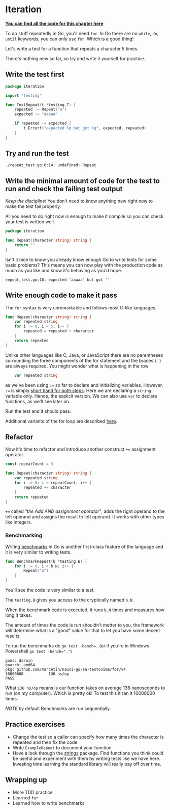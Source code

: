 # Iteration

**[You can find all the code for this chapter here](https://github.com/marcetin/nauci-go-sa-testovima/tree/main/for)**

To do stuff repeatedly in Go, you'll need `for`. In Go there are no `while`, `do`, `until` keywords, you can only use `for`. Which is a good thing!

Let's write a test for a function that repeats a character 5 times.

There's nothing new so far, so try and write it yourself for practice.

## Write the test first

```go
package iteration

import "testing"

func TestRepeat(t *testing.T) {
	repeated := Repeat("a")
	expected := "aaaaa"

	if repeated != expected {
		t.Errorf("expected %q but got %q", expected, repeated)
	}
}
```

## Try and run the test

`./repeat_test.go:6:14: undefined: Repeat`

## Write the minimal amount of code for the test to run and check the failing test output

_Keep the discipline!_ You don't need to know anything new right now to make the test fail properly.

All you need to do right now is enough to make it compile so you can check your test is written well.

```go
package iteration

func Repeat(character string) string {
	return ""
}
```

Isn't it nice to know you already know enough Go to write tests for some basic problems? This means you can now play with the production code as much as you like and know it's behaving as you'd hope.

`repeat_test.go:10: expected 'aaaaa' but got ''`

## Write enough code to make it pass

The `for` syntax is very unremarkable and follows most C-like languages.

```go
func Repeat(character string) string {
	var repeated string
	for i := 0; i < 5; i++ {
		repeated = repeated + character
	}
	return repeated
}
```

Unlike other languages like C, Java, or JavaScript there are no parentheses surrounding the three components of the for statement and the braces `{ }` are always required. You might wonder what is happening in the row

```go
	var repeated string
```

as we've been using `:=` so far to declare and initializing variables. However, `:=` is simply [short hand for both steps](https://gobyexample.com/variables). Here we are declaring a `string` variable only. Hence, the explicit version. We can also use `var` to declare functions, as we'll see later on.

Run the test and it should pass.

Additional variants of the for loop are described [here](https://gobyexample.com/for).

## Refactor

Now it's time to refactor and introduce another construct `+=` assignment operator.

```go
const repeatCount = 5

func Repeat(character string) string {
	var repeated string
	for i := 0; i < repeatCount; i++ {
		repeated += character
	}
	return repeated
}
```

`+=` called _"the Add AND assignment operator"_, adds the right operand to the left operand and assigns the result to left operand. It works with other types like integers.

### Benchmarking

Writing [benchmarks](https://golang.org/pkg/testing/#hdr-Benchmarks) in Go is another first-class feature of the language and it is very similar to writing tests.

```go
func BenchmarkRepeat(b *testing.B) {
	for i := 0; i < b.N; i++ {
		Repeat("a")
	}
}
```

You'll see the code is very similar to a test.

The `testing.B` gives you access to the cryptically named `b.N`.

When the benchmark code is executed, it runs `b.N` times and measures how long it takes.

The amount of times the code is run shouldn't matter to you, the framework will determine what is a "good" value for that to let you have some decent results.

To run the benchmarks do `go test -bench=.` (or if you're in Windows Powershell `go test -bench="."`)

```text
goos: darwin
goarch: amd64
pkg: github.com/marcetin/nauci-go-sa-testovima/for/v4
10000000           136 ns/op
PASS
```

What `136 ns/op` means is our function takes on average 136 nanoseconds to run \(on my computer\). Which is pretty ok! To test this it ran it 10000000 times.

_NOTE_ by default Benchmarks are run sequentially.

## Practice exercises

* Change the test so a caller can specify how many times the character is repeated and then fix the code
* Write `ExampleRepeat` to document your function
* Have a look through the [strings](https://golang.org/pkg/strings) package. Find functions you think could be useful and experiment with them by writing tests like we have here. Investing time learning the standard library will really pay off over time.

## Wrapping up

* More TDD practice
* Learned `for`
* Learned how to write benchmarks
